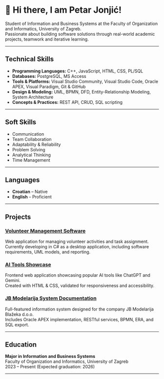 # 👋 Hi there, I am Petar Jonjić!

Student of Information and Business Systems at the Faculty of Organization and Informatics, University of Zagreb.  
Passionate about building software solutions through real-world academic projects, teamwork and iterative learning.  

---

## Technical Skills

- **Programming Languages:** C++, JavaScript, HTML, CSS, PL/SQL
- **Databases:** PostgreSQL, MS Access
- **Tools & Platforms:** Visual Studio Community, Visual Studio Code, Oracle APEX, Visual Paradigm, Git & GitHub
- **Design & Modeling:** UML, BPMN, DFD, Entity-Relationship Modeling, System Architecture
- **Concepts & Practices:** REST API, CRUD, SQL scripting

---

## Soft Skills

- Communication
- Team Collaboration
- Adaptability & Reliability
- Problem Solving
- Analytical Thinking
- Time Management

---

## Languages

- **Croatian** – Native  
- **English** – Proficient

---

## Projects

### [Volunteer Management Software](https://github.com/petarjonjic/Volunteer-Management-Software)
Web application for managing volunteer activities and task assignment.  
Currently developing in C# as a desktop application, including software requirements, UML models, and reporting.

### [AI Tools Showcase](https://github.com/petarjonjic/AI-Tools-Showcase)
Frontend web application showcasing popular AI tools like ChatGPT and Gemini.  
Created with HTML & CSS, validated for responsiveness and accessibility.

### [JB Modelarija System Documentation](https://github.com/petarjonjic/jb-modelarija-system)
Full-featured information system designed for the company JB Modelarija Blažeka d.o.o.  
Includes Oracle APEX implementation, RESTful services, BPMN, ERA, and SQL export.

---

## Education

**Major in Information and Business Systems**  
Faculty of Organization and Informatics, University of Zagreb  
2023 – Present (Expected graduation: 2026)

---
